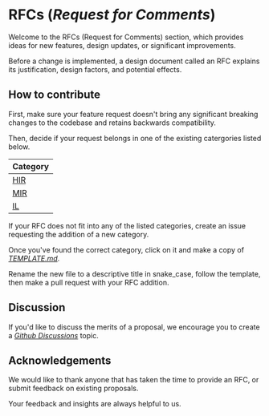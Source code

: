 # RFCs (*Request for Comments*)

Welcome to the RFCs (Request for Comments) section, which provides ideas for new features, design updates, or significant improvements.

Before a change is implemented, a design document called an RFC explains its justification, design factors, and potential effects.

## How to contribute

First, make sure your feature request doesn't bring any significant breaking changes to the codebase and retains backwards compatibility.

Then, decide if your request belongs in one of the existing catergories listed below.

| Category     |
|--------------|
| [HIR](hir/)  |
| [MIR](mir/)  |
| [IL](il/)    |

If your RFC does not fit into any of the listed categories, create an issue requesting the addition of a new category.

Once you've found the correct category, click on it and make a copy of *[TEMPLATE.md](TEMPLATE.md)*.

Rename the new file to a descriptive title in snake_case, follow the template, then make a pull request with your RFC addition.

## Discussion

If you'd like to discuss the merits of a proposal, we encourage you to create a *[Github Discussions](/../../discussions)* topic.

## Acknowledgements

We would like to thank anyone that has taken the time to provide an RFC, or submit feedback on existing proposals.

Your feedback and insights are always helpful to us.

